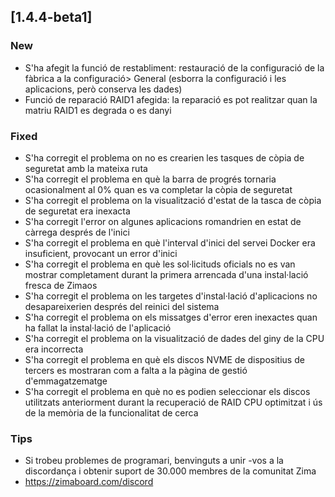## [1.4.4-beta1]
### New
- S'ha afegit la funció de restabliment: restauració de la configuració de la fàbrica a la configuració> General (esborra la configuració i les aplicacions, però conserva les dades)
- Funció de reparació RAID1 afegida: la reparació es pot realitzar quan la matriu RAID1 es degrada o es danyi
### Fixed
- S'ha corregit el problema on no es crearien les tasques de còpia de seguretat amb la mateixa ruta
- S'ha corregit el problema en què la barra de progrés tornaria ocasionalment al 0% quan es va completar la còpia de seguretat
- S'ha corregit el problema on la visualització d'estat de la tasca de còpia de seguretat era inexacta
- S'ha corregit l'error on algunes aplicacions romandrien en estat de càrrega després de l'inici
- S'ha corregit el problema en què l'interval d'inici del servei Docker era insuficient, provocant un error d'inici
- S'ha corregit el problema en què les sol·licituds oficials no es van mostrar completament durant la primera arrencada d'una instal·lació fresca de Zimaos
- S'ha corregit el problema on les targetes d'instal·lació d'aplicacions no desapareixerien després del reinici del sistema
- S'ha corregit el problema on els missatges d'error eren inexactes quan ha fallat la instal·lació de l'aplicació
- S'ha corregit el problema on la visualització de dades del giny de la CPU era incorrecta
- S'ha corregit el problema en què els discos NVME de dispositius de tercers es mostraran com a falta a la pàgina de gestió d'emmagatzematge
- S'ha corregit el problema en què no es podien seleccionar els discos utilitzats anteriorment durant la recuperació de RAID
CPU optimitzat i ús de la memòria de la funcionalitat de cerca
### Tips
- Si trobeu problemes de programari, benvinguts a unir -vos a la discordança i obtenir suport de 30.000 membres de la comunitat Zima
- <a href = "https://zimaboard.com/discord" target = "_ en blanc" style = "color: blau"> https://zimaboard.com/discord </a>
